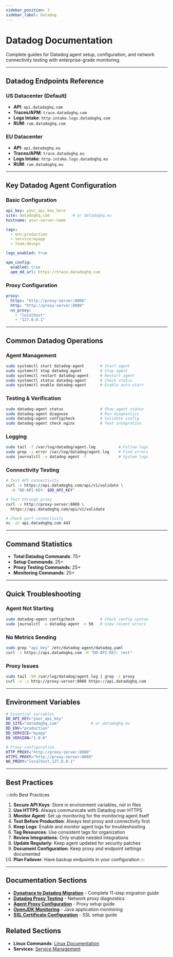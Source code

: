 ```yaml
---
sidebar_position: 3
sidebar_label: Datadog
---
```


# Datadog Documentation

Complete guides for Datadog agent setup, configuration, and network connectivity testing with enterprise-grade monitoring.

---

## Datadog Endpoints Reference

### US Datacenter (Default)
- **API**: `api.datadoghq.com`
- **Traces/APM**: `trace.datadoghq.com`
- **Logs Intake**: `http-intake.logs.datadoghq.com`
- **RUM**: `rum.datadoghq.com`

### EU Datacenter
- **API**: `api.datadoghq.eu`
- **Traces/APM**: `trace.datadoghq.eu`
- **Logs Intake**: `http-intake.logs.datadoghq.eu`
- **RUM**: `rum.datadoghq.eu`

---

## Key Datadog Agent Configuration

### Basic Configuration

```yaml
api_key: your_api_key_here
site: datadoghq.com          # or datadoghq.eu
hostname: your-server-name

tags:
  - env:production
  - service:myapp
  - team:devops

logs_enabled: true

apm_config:
  enabled: true
  apm_dd_url: https://trace.datadoghq.com
```

### Proxy Configuration

```yaml
proxy:
  https: "http://proxy-server:8080"
  http: "http://proxy-server:8080"
  no_proxy:
    - "localhost"
    - "127.0.0.1"
```

---

## Common Datadog Operations

### Agent Management

```bash
sudo systemctl start datadog-agent       # Start agent
sudo systemctl stop datadog-agent        # Stop agent
sudo systemctl restart datadog-agent     # Restart agent
sudo systemctl status datadog-agent      # Check status
sudo systemctl enable datadog-agent      # Enable auto-start
```

### Testing & Verification

```bash
sudo datadog-agent status                # Show agent status
sudo datadog-agent diagnose              # Run diagnostics
sudo datadog-agent configcheck           # Validate config
sudo datadog-agent check nginx           # Test integration
```

### Logging

```bash
sudo tail -f /var/log/datadog/agent.log          # Follow logs
sudo grep -i error /var/log/datadog/agent.log    # Find errors
sudo journalctl -u datadog-agent -f              # System logs
```

### Connectivity Testing

```bash
# Test API connectivity
curl -s https://api.datadoghq.com/api/v1/validate \
  -H "DD-API-KEY: $DD_API_KEY"

# Test through proxy
curl -x http://proxy-server:8080 \
  https://api.datadoghq.com/api/v1/validate

# Check port connectivity
nc -zv api.datadoghq.com 443
```

---

## Command Statistics

- **Total Datadog Commands**: 75+
- **Setup Commands**: 25+
- **Proxy Testing Commands**: 25+
- **Monitoring Commands**: 25+

---

## Quick Troubleshooting

### Agent Not Starting

```bash
sudo datadog-agent configcheck           # Check config syntax
sudo journalctl -u datadog-agent -n 50   # View recent errors
```

### No Metrics Sending

```bash
sudo grep "api_key" /etc/datadog-agent/datadog.yaml
curl -s https://api.datadoghq.com -H "DD-API-KEY: test"
```

### Proxy Issues

```bash
sudo tail -50 /var/log/datadog/agent.log | grep -i proxy
curl -v -x http://proxy-server:8080 https://api.datadoghq.com
```

---

## Environment Variables

```bash
# Essential variables
DD_API_KEY="your_api_key"
DD_SITE="datadoghq.com"              # or datadoghq.eu
DD_ENV="production"
DD_SERVICE="myapp"
DD_VERSION="1.0.0"

# Proxy configuration
HTTP_PROXY="http://proxy-server:8080"
HTTPS_PROXY="http://proxy-server:8080"
NO_PROXY="localhost,127.0.0.1"
```

---

## Best Practices

:::info Best Practices
1. **Secure API Keys**: Store in environment variables, not in files
2. **Use HTTPS**: Always communicate with Datadog over HTTPS
3. **Monitor Agent**: Set up monitoring for the monitoring agent itself
4. **Test Before Production**: Always test proxy and connectivity first
5. **Keep Logs**: Enable and monitor agent logs for troubleshooting
6. **Tag Resources**: Use consistent tags for organization
7. **Review Integrations**: Only enable needed integrations
8. **Update Regularly**: Keep agent updated for security patches
9. **Document Configuration**: Keep proxy and endpoint settings documented
10. **Plan Failover**: Have backup endpoints in your configuration
:::

---

## Documentation Sections

- **[Dynatrace to Datadog Migration](./dynatrace-to-datadog-migration.md)** - Complete 11-step migration guide
- **[Datadog Proxy Testing](./datadog-proxy-testing.md)** - Network proxy diagnostics
- **[Agent Proxy Configuration](./agent-proxy-configuration.md)** - Proxy setup guide
- **[OpenJDK Monitoring](./openjdk-centos-monitoring.md)** - Java application monitoring
- **[SSL Certificate Configuration](./ssl-certificate-configuration.md)** - SSL setup guide

## Related Sections

- **Linux Commands**: [Linux Documentation](../linux/index.md)
- **Services**: [Service Management](../services/index.md)

